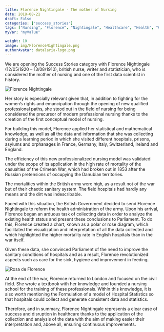 ```yaml
---
title: Florence Nightingale - The mother of Nursing
date: 2018-08-21
draft: False
categories: ["success_stories"]
tags: ["Nursing", "Florence", "Nightingale", "Healthcare", "Health", "Crimea"]
myVar: "myValue"

weight: 10
image: img/FlorenceNightingale.png
authorAvatar: datalaria-logo.png
---
```


We are opening the Success Stories category with Florence Nightingale (12/05/1920 – 13/08/1910), british nurse, writer and statistician, who is considered the mother of nursing and one of the first data scientist in history.

![Florence Nightingale](/img/FlorenceNightingale.png)

Her story is especially relevant given that, in addition to fighting for the women’s rights and emancipation through the opening of new qualified professional paths, she stood out in the field of nursing for being considered the precursor of modern professional nursing thanks to the creation of the first conceptual model of nursing.

For building this model, Florence applied her statistical and mathematical knowledge, as well as all the data and information that she was collecting during a learning period in which she visited different hospitals, prisons, asylums and orphanages in France, Germany, Italy, Switzerland, Ireland and England.

The efficiency of this new professionalized nursing model was validated under the scope of its application in the high rate of mortality of the casualties of the Crimean War, which had broken out in 1853 after the Russian pretensions of occupying the Danubian territories.

The mortalities within the British army were high, as a result not of the war but of their chaotic sanitary system. The field hospitals had hardly any means and the dirt was indescribable.

Faced with this situation, the British Government decided to send Florence Nightingale to reform the health administration of the army. Upon his arrival, Florence began an arduous task of collecting data in order to analyze the existing health status and present these conclusions to Parliament. To do this, Florence created a chart, known as a polar or rose diagram, which facilitated the visualization and interpretation of all the data collected and which highlighted the higher mortality rate in English hospitals than in the war itself.

Given these data, she convinced Parliament of the need to improve the sanitary conditions of hospitals and as a result, Florence revolutionized aspects such as care for the sick, hygiene and improvement in feeding.

![Rosa de Florence](/img/rosa-de-florence.jpg)

At the end of the war, Florence returned to London and focused on the civil field. She wrote a textbook with her knowledge and founded a nursing school for the training of these professionals. Within this knowledge, it is also worth mentioning the Formulation of a model of Hospital Statistics so that hospitals could collect and generate consistent data and statistics.

Therefore, and in summary, Florence Nightingale represents a clear case of success and disruption in healthcare thanks to the application of the collection and analysis of the data with the aim of making easier their interpretation and, above all, ensuring continuous improvements.
